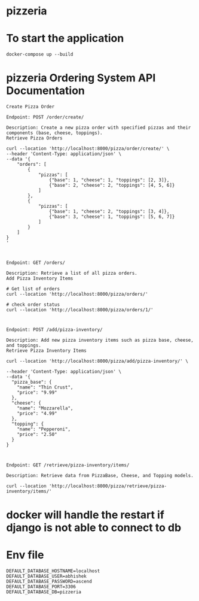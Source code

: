 # pizzeria
# To start the application 
    docker-compose up --build
# pizzeria Ordering System API Documentation
    Create Pizza Order
    
    Endpoint: POST /order/create/
    
    Description: Create a new pizza order with specified pizzas and their components (base, cheese, toppings).
    Retrieve Pizza Orders

    curl --location 'http://localhost:8000/pizza/order/create/' \
    --header 'Content-Type: application/json' \
    --data '{
        "orders": [
            {
                "pizzas": [
                    {"base": 1, "cheese": 1, "toppings": [2, 3]},
                    {"base": 2, "cheese": 2, "toppings": [4, 5, 6]}
                ]
            },
            {
                "pizzas": [
                    {"base": 1, "cheese": 2, "toppings": [3, 4]},
                    {"base": 3, "cheese": 1, "toppings": [5, 6, 7]}
                ]
            }
        ]
    }
    '
#
    Endpoint: GET /orders/
    
    Description: Retrieve a list of all pizza orders.
    Add Pizza Inventory Items
    
    # Get list of orders
    curl --location 'http://localhost:8000/pizza/orders/'

    # check order status
    curl --location 'http://localhost:8000/pizza/orders/1/'

#
    Endpoint: POST /add/pizza-inventory/
    
    Description: Add new pizza inventory items such as pizza base, cheese, and toppings.
    Retrieve Pizza Inventory Items

    curl --location 'http://localhost:8000/pizza/add/pizza-inventory/' \

    --header 'Content-Type: application/json' \
    --data '{
      "pizza_base": {
        "name": "Thin Crust",
        "price": "9.99"
      },
      "cheese": {
        "name": "Mozzarella",
        "price": "4.99"
      },
      "topping": {
        "name": "Pepperoni",
        "price": "2.50"
      }
    }
#
    Endpoint: GET /retrieve/pizza-inventory/items/
    
    Description: Retrieve data from PizzaBase, Cheese, and Topping models.

    curl --location 'http://localhost:8000/pizza/retrieve/pizza-inventory/items/'


# docker will handle the restart if django is not able to connect to db

# Env file
    DEFAULT_DATABASE_HOSTNAME=localhost
    DEFAULT_DATABASE_USER=abhishek
    DEFAULT_DATABASE_PASSWORD=ascend
    DEFAULT_DATABASE_PORT=3306
    DEFAULT_DATABASE_DB=pizzeria
